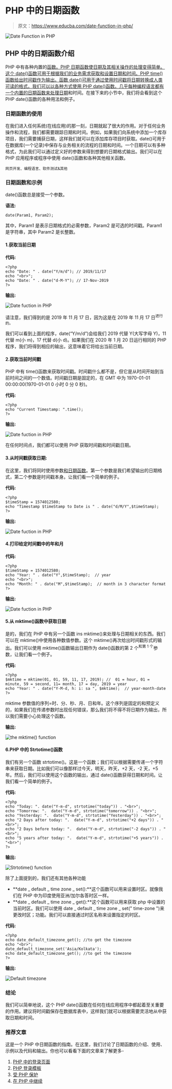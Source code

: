 # PHP 中的日期函数

> 原文：<https://www.educba.com/date-function-in-php/>

![Date Function in PHP](img/dc9c6b9e1d4614cf7d209ef732767d40.png)



## PHP 中的日期函数介绍

PHP 中有各种内置的[函数。PHP 日期函数使日期及其相关操作的处理变得简单。这个 date()函数可用于根据我们的业务需求获取和设置日期和时间。PHP time()函数给出时间戳作为输出。函数 date()可用于通过使用时间戳将日期转换成人类可读的格式。我们可以以各种方式使用 PHP date()函数。几乎每种编程语言都有一个内置的](https://www.educba.com/functions-in-php/)[日期函数来处理日期](https://www.educba.com/date-functions-in-hive/)和时间。在接下来的小节中，我们将会看到这个 PHP date()函数的各种用法和例子。

### 日期函数的使用

在我们进入任何系统(在线应用)的那一刻，日期就起了很大的作用。对于任何业务操作和流程，我们都需要跟踪日期和时间。例如，如果我们向系统中添加一个库存项目，我们需要捕获日期，这样我们就可以在添加库存项目时获取。date()可用于在数据库(一个记录)中保存与业务相关的流程的日期和时间。一个日期可以有多种格式，为此我们可以通过定义好的参数来得到想要的日期格式输出。我们可以在 PHP 应用程序或程序中使用 date()函数和各种其他相关函数。

<small>网页开发、编程语言、软件测试&其他</small>

### 日期函数和示例

date()函数总是接受一个参数。

**语法:**

```
date(Param1, Param2);
```

其中，Param1 是表示日期格式的必需参数，Param2 是可选的时间戳。Param1 是字符串，其中 Param2 是长整数。

#### 1.获取当前日期

**代码:**

```
<?php
echo "Date: " . date("Y/m/d"); // 2019/11/17
echo "<br>";
echo "Date: " . date("d-M-Y"); // 17-Nov-2019
?>
```

**输出:**

![Date fuction in PHP](img/cbaa91f39bc56b1bafaddd537aabd5ea.png)



请注意，我们得到的是 2019 年 11 月 17 日，因为这是在 2019 年 11 月 17 日<sup>进行的。</sup>

我们可以看到上面的程序，date(“Y/m/d”)会给我们 2019 代替 Y(大写字母 Y)，11 代替 m(小 m)，17 代替 d(小 d)。如果我们在 2020 年 1 月 20 日运行相同的 PHP 程序，我们将得到相应的输出，这意味着它将给出当前日期。

#### 2.获取当前时间戳

PHP 中有 time()函数来获取时间戳。时间戳什么都不是，但它是从时间开始到当前时间之间的一个数值。时间戳日期是固定的，在 GMT 中为 1970-01-01 00:00:00(1970-01-01 0 小时 0 分 0 秒)。

**代码:**

```
<?php
echo "Current Timestamp: ".time();
?>
```

**输出:**

![Date fuction in PHP](img/1193e8d2dc798b4ba1fdc00a074899a1.png)



在任何时间点，我们都可以使用 PHP 获取时间戳和时间戳日期。

#### 3.从时间戳获取日期:

在这里，我们将同时使用参数[和日期函数](https://www.educba.com/javascript-date-function/)。第一个参数是我们希望输出的日期格式，第二个参数是时间戳本身。让我们看一个简单的例子。

**代码:**

```
<?php
$timeStamp = 1574012580;
echo "Timestamp $timeStamp to Date is " . date("d/M/Y",$timeStamp);
?>
```

**输出:**

![Date fuction in PHP](img/ae62354bae3744e065daa9238611d0a3.png)



#### 4.打印给定时间戳中的年和月

**代码:**

```
<?php
$timeStamp = 1574012580;
echo "Year: " . date("Y",$timeStamp);  // year
echo "<br>";
echo "Month: " . date("M",$timeStamp);  // month in 3 character format
?>
```

**输出:**

![Date fuction in PHP](img/19545f6a40145e90ab27cb656896bde2.png)



#### 5.从 mktime()函数中获取日期

是的，我们在 PHP 中有另一个函数 ins mktime()来处理与日期相关的东西。我们可以在 mktime()中使用各种数值参数。这个 mktime()再次给出时间戳形式的输出。我们可以使用 mktime()函数输出日期作为 date()函数的第 2 个<sup>和第 1 个</sup>参数，让我们看一个例子。

**代码:**

```
<?php
$mktime = mktime(01, 01, 59, 11, 17, 2019); //  01 = hour, 01 = minute, 59 = second, 11= month, 17 = day, 2019 = year
echo "Year: " . date("Y-M-d, h: i: sa ", $mktime);  // year-month-date
?>
```

mktime 参数值的序列=时、分、秒、月、日和年。这个序列是固定的和预定义的，如果我们在传递参数时出现任何错误，那么我们将不得不将日期作为输出，所以我们需要小心处理这个函数。

**输出:**

![the mktime() function](img/3c3c9962be451a063ac5fea891b5c133.png)



#### 6.PHP 中的 Strtotime()函数

我们有另一个函数 strtotime()。这是一个函数；我们可以根据需要传递一个字符串来获取日期。比如我们可以像那样过今天，明天，昨天，+2 天，-2 天，+5 年。然后，我们可以使用这个函数的输出，通过 date()函数获得日期和时间。让我们看一个简单的例子。

**代码:**

```
<?php
echo "Today: ". date("Y-m-d", strtotime("today")) . "<br>";
echo "Tomorrow: ".  date("Y-m-d", strtotime("tomorrow")) . "<br>";
echo "Yesterday: ".  date("Y-m-d", strtotime("Yesterday")) . "<br>";
echo "2 Days after today: ".  date("Y-m-d", strtotime("+2 days")) . "<br>";
echo "2 Days before today: ".  date("Y-m-d", strtotime("-2 days")) . "<br>";
echo "5 years after today: ".  date("Y-m-d", strtotime("+5 years")) . "<br>";
?>
```

**输出:**

![Strtotime() function](img/645690a68a7888599afbd76242d3be39.png)



除了上面提到的，我们还有其他各种功能

*   **date _ default _ time zone _ set():**这个函数可以用来设置时区。就像我们在 PHP 中为印度使用亚洲/加尔各答时区一样。
*   **date _ default _ time zone _ get():**这个函数可以用来获取 php 中设置的当前时区。我们可以使用 date _ default _ time zone _ set(" time-zone ")来更改时区；功能。我们可以直接通过时区名称来设置指定的时区。

**代码:**

```
<?php
echo date_default_timezone_get(); //to get the timezone
echo "<br>";
date_default_timezone_set('Asia/Kolkata');
echo date_default_timezone_get(); //to get the timezone
?>
```

**输出:**

![Default timezone](img/8012deeb571fcd1fcdb5d3d322d9daee.png)



### 结论

我们可以简单地说，这个 PHP date()函数在任何在线应用程序中都起着至关重要的作用。建议将时间戳保存在数据库表中，这样我们就可以根据需要灵活地从中获取日期和时间。

### 推荐文章

这是一个 PHP 中日期函数的指南。在这里，我们讨论了日期函数的介绍、使用、示例以及代码和输出。你也可以看看下面的文章来了解更多-

1.  [PHP 中的登录页面](https://www.educba.com/login-page-in-php/)
2.  [PHP 登录模板](https://www.educba.com/php-login-template/)
3.  [受 PHP 保护](https://www.educba.com/protected-in-php/)
4.  [在 PHP 中继续](https://www.educba.com/continue-in-php/)





